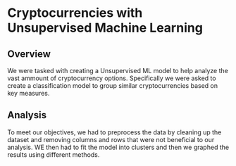 # Cryptocurrencies with Unsupervised Machine Learning
## Overview
We were tasked with creating a Unsupervised ML model to help analyze the vast ammount of cryptocurrency options. Specifically we were asked to create a classification model to group similar cryptocurrencies based on key measures.

## Analysis
To meet our objectives, we had to preprocess the data by cleaning up the dataset and removing columns and rows that were not beneficial to our analysis. WE then had to fit the model into clusters and then we graphed the results using different methods. 


